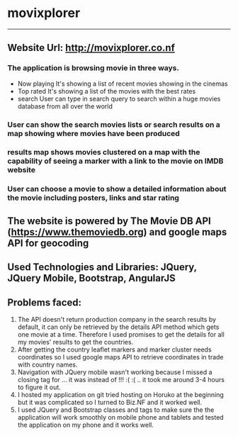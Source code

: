 # movixplorer
---
## Website Url: http://movixplorer.co.nf
### The application is browsing movie in three ways.
  * Now playing
  It's showing a list of recent movies showing in the cinemas
  * Top rated
  It's showing a list of the movies with the best rates
  * search
  User can type in search query to search within a huge movies database from all over the world

### User can show the search movies lists or search results on a map showing where movies have been produced

### results map shows movies clustered on a map with the capability of seeing a marker with a link to the movie on IMDB website

### User can choose a movie to show a detailed information about the movie including posters, links and star rating

## The website is powered by The Movie DB API (https://www.themoviedb.org) and google maps API for geocoding

## Used Technologies and Libraries: JQuery, JQuery Mobile, Bootstrap, AngularJS

## Problems faced:
  1. The API doesn't return production company in the search results by default, it can only be retrieved by the details API method which gets one movie at a time. Therefore I used promises to get the details for all my movies' results to get the countries.
  2. After getting the country leaflet markers and marker cluster needs coordinates so I used google maps API to retrieve coordinates in trade with country names.
  3. Navigation with JQuery mobile wasn't working because I missed a closing tag for <a> ... it was <a> instead of </a> !!! :( :( .. it took me around 3-4 hours to figure it out.
  4. I hosted my application on git tried hosting on Horuko  at the beginning but it was complicated so I turned to Biz.NF and it worked well.
  5. I used JQuery and Bootstrap classes and tags to make sure the the application will work smoothly on mobile phone and tablets and tested the application on my phone and it works well.

